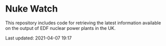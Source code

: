 # Nuke Watch

This repository includes code for retrieving the latest information available on the output of EDF nuclear power plants in the UK.

Last updated: 2021-04-07 19:17